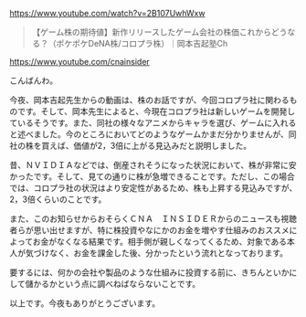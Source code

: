 https://www.youtube.com/watch?v=2B107UwhWxw
 
> 【ゲーム株の期待値】新作リリースしたゲーム会社の株価これからどうなる？（ポケポケDeNA株/コロプラ株）｜岡本吉起塾Ch

https://www.youtube.com/cnainsider

こんばんわ。

今夜、岡本吉起先生からの動画は、株のお話ですが、今回コロプラ社に関わるものです。そして、岡本先生によると、今現在コロプラ社は新しいゲームを開発しているそうです。また、同社の様々なアニメからキャラを選び、ゲームに入れると述べました。今のところにおいてどのようなゲームかまだ分かりませんが、同社の株を買えば、価値が2，3倍に上がる見込みだと説明しました。

昔、ＮＶＩＤＩＡなどでは、倒産されそうになった状況において、株が非常に安かったです。そして、見ての通りに株が急増できることです。ただし、この場合では、コロプラ社の状況はより安定性があるため、株も上昇する見込みですが、2，3倍くらいのことです。

また、このお知らせからおそらくＣＮＡ　ＩＮＳＩＤＥＲからのニュースも視聴者らが思い出せますが、特に株投資やなにかのお金を増やす仕組みのおススメによってお金がなくなる結果です。相手側が親しくなってくるため、対象である本人が気づけなく、お金を課金した後、分かったという流れとなっております。

要するには、何かの会社や製品のような仕組みに投資する前に、きちんといかにして儲かるかという点に調べねばならないことです。

以上です。今夜もありがとうございます。

